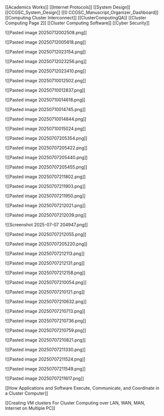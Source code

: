 
[[Academics Works]]
[[Internet Protocols]]
[[System Design]]
[[CCGSC_System_Design]]
[[0 CCGSC_Manuscript_Organizer_Dashboard]]
[[Computing Cluster Interconnect]]
[[ClusterComputingQA]]
[[Cluster Computing Page 2]]
[[Cluster Computing Software]]
[[Cyber Security]]


![[Pasted image 20250712002508.png]]




![[Pasted image 20250712005618.png]]



![[Pasted image 20250712023154.png]]






![[Pasted image 20250712023256.png]]


![[Pasted image 20250712023410.png]]



![[Pasted image 20250710012502.png]]



![[Pasted image 20250710012837.png]]



![[Pasted image 20250710014618.png]]


![[Pasted image 20250710014745.png]]





![[Pasted image 20250710014844.png]]



![[Pasted image 20250710015024.png]]





![[Pasted image 20250707205354.png]]








![[Pasted image 20250707205422.png]]



![[Pasted image 20250707205440.png]]




![[Pasted image 20250707205455.png]]




![[Pasted image 20250707211802.png]]




![[Pasted image 20250707211903.png]]






![[Pasted image 20250707211950.png]]


![[Pasted image 20250707212021.png]]



![[Pasted image 20250707212039.png]]




![[Screenshot 2025-07-07 204947.png]]



![[Pasted image 20250707212055.png]]





![[Pasted image 20250707205220.png]]




![[Pasted image 20250707212113.png]]


![[Pasted image 20250707212131.png]] 


![[Pasted image 20250707212158.png]]


![[Pasted image 20250707210054.png]]








![[Pasted image 20250707210121.png]]






![[Pasted image 20250707210632.png]]







![[Pasted image 20250707210713.png]]





![[Pasted image 20250707210736.png]]






![[Pasted image 20250707210759.png]]






![[Pasted image 20250707210821.png]]



![[Pasted image 20250707211330.png]]




![[Pasted image 20250707211524.png]]




![[Pasted image 20250707211549.png]]





![[Pasted image 20250707211617.png]]





[[How Applications and Software Execute, Communicate, and Coordinate in a Cluster Computer]]

[[Creating VM clusters For Cluster Computing over LAN, WAN, MAN, Internet on Multiple PC]]










